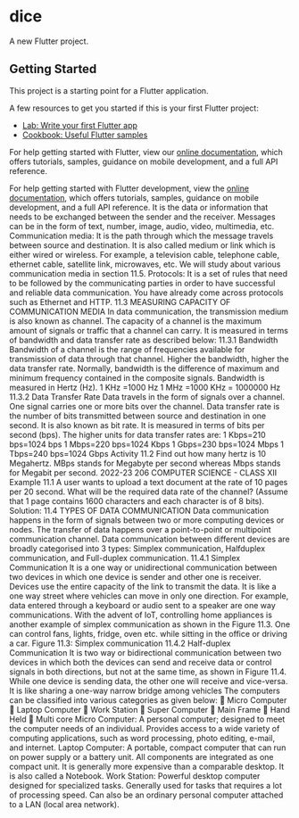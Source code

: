 # dice

A new Flutter project.

## Getting Started

This project is a starting point for a Flutter application.

A few resources to get you started if this is your first Flutter project:

- [Lab: Write your first Flutter app](https://flutter.dev/docs/get-started/codelab)
- [Cookbook: Useful Flutter samples](https://flutter.dev/docs/cookbook)

For help getting started with Flutter, view our
[online documentation](https://flutter.dev/docs), which offers tutorials,
samples, guidance on mobile development, and a full API reference.

For help getting started with Flutter development, view the
[online documentation](https://docs.flutter.dev/), which offers tutorials,
samples, guidance on mobile development, and a full API reference.
 It is the data or information that needs to
be exchanged between the sender and the receiver.
Messages can be in the form of text, number, image,
audio, video, multimedia, etc.
Communication media: It is the path through which
the message travels between source and destination.
It is also called medium or link which is either wired
or wireless. For example, a television cable, telephone
cable, ethernet cable, satellite link, microwaves, etc.
We will study about various communication media in
section 11.5.
Protocols: It is a set of rules that need to be followed by
the communicating parties in order to have successful
and reliable data communication. You have already
come across protocols such as Ethernet and HTTP.
11.3 MEASURING CAPACITY OF COMMUNICATION MEDIA
In data communication, the transmission medium is
also known as channel. The capacity of a channel is the
maximum amount of signals or traffic that a channel
can carry. It is measured in terms of bandwidth and
data transfer rate as described below:
11.3.1 Bandwidth
Bandwidth of a channel is the range of frequencies
available for transmission of data through that channel.
Higher the bandwidth, higher the data transfer rate.
Normally, bandwidth is the difference of maximum and
minimum frequency contained in the composite signals.
Bandwidth is measured in Hertz (Hz).
1 KHz =1000 Hz
1 MHz =1000 KHz = 1000000 Hz
11.3.2 Data Transfer Rate
Data travels in the form of signals over a channel. One
signal carries one or more bits over the channel. Data
transfer rate is the number of bits transmitted between
source and destination in one second. It is also known
as bit rate. It is measured in terms of bits per second
(bps). The higher units for data transfer rates are:
1 Kbps=210 bps=1024 bps
1 Mbps=220 bps=1024 Kbps
1 Gbps=230 bps=1024 Mbps
1 Tbps=240 bps=1024 Gbps
Activity 11.2
Find out how
many hertz is
10 Megahertz.
MBps stands for
Megabyte per
second whereas
Mbps stands
for Megabit per
second.
2022-23
206 COMPUTER SCIENCE - CLASS XII Example 11.1 A user wants to upload a text document at
the rate of 10 pages per 20 second. What will be the required
data rate of the channel? (Assume that 1 page contains 1600
characters and each character is of 8 bits).
Solution:
11.4 TYPES OF DATA COMMUNICATION
Data communication happens in the form of signals
between two or more computing devices or nodes.
The transfer of data happens over a point-to-point
or multipoint communication channel. Data
communication between different devices are broadly
categorised into 3 types: Simplex communication, Halfduplex communication, and Full-duplex communication.
11.4.1 Simplex Communication
It is a one way or unidirectional communication between
two devices in which one device is sender and other one
is receiver. Devices use the entire capacity of the link
to transmit the data. It is like a one way street where
vehicles can move in only one direction. For example,
data entered through a keyboard or audio sent to a
speaker are one way communications.
With the advent of IoT, controlling home appliances
is another example of simplex communication as shown
in the Figure 11.3. One can control fans, lights, fridge,
oven etc. while sitting in the office or driving a car.
Figure 11.3: Simplex communication
11.4.2 Half-duplex Communication
It is two way or bidirectional communication between two
devices in which both the devices can send and receive
data or control signals in both directions, but not at the
same time, as shown in Figure 11.4. While one device is
sending data, the other one will receive and vice-versa. It
is like sharing a one-way narrow bridge among vehicles 
The computers can be classified into various categories as given below:
 Micro Computer
 Laptop Computer
 Work Station
 Super Computer
 Main Frame
 Hand Held
 Multi core
Micro Computer: A personal computer; designed to meet the computer needs of an
individual. Provides access to a wide variety of computing applications, such as word
processing, photo editing, e-mail, and internet.
Laptop Computer: A portable, compact computer that can run on power supply or a battery
unit. All components are integrated as one compact unit. It is generally more expensive than a
comparable desktop. It is also called a Notebook.
Work Station: Powerful desktop computer designed for specialized tasks. Generally used for
tasks that requires a lot of processing speed. Can also be an ordinary personal computer
attached to a LAN (local area network).
